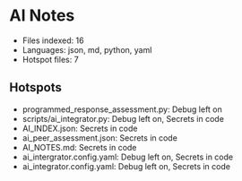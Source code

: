 # AI Notes
- Files indexed: 16
- Languages: json, md, python, yaml
- Hotspot files: 7

## Hotspots
- programmed_response_assessment.py: Debug left on
- scripts/ai_integrator.py: Debug left on, Secrets in code
- AI_INDEX.json: Secrets in code
- ai_peer_assessment.json: Secrets in code
- AI_NOTES.md: Secrets in code
- ai_intergrator.config.yaml: Debug left on, Secrets in code
- ai_integrator.config.yaml: Debug left on, Secrets in code